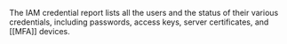 The IAM credential report lists all the users and the status of their various credentials, including passwords, access keys, server certificates, and [[MFA]] devices.